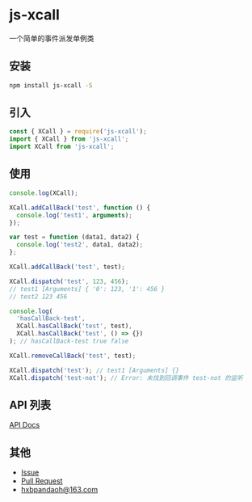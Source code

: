 # js-xcall

一个简单的事件派发单例类

## 安装

```bash
npm install js-xcall -S
```

## 引入

```javascript
const { XCall } = require('js-xcall');
import { XCall } from 'js-xcall';
import XCall from 'js-xcall';
```

## 使用

```javascript
console.log(XCall);

XCall.addCallBack('test', function () {
  console.log('test1', arguments);
});

var test = function (data1, data2) {
  console.log('test2', data1, data2);
};

XCall.addCallBack('test', test);

XCall.dispatch('test', 123, 456);
// test1 [Arguments] { '0': 123, '1': 456 }
// test2 123 456

console.log(
  'hasCallBack-test',
  XCall.hasCallBack('test', test),
  XCall.hasCallBack('test', () => {})
); // hasCallBack-test true false

XCall.removeCallBack('test', test);

XCall.dispatch('test'); // test1 [Arguments] {}
XCall.dispatch('test-not'); // Error: 未找到回调事件 test-not 的监听
```

## API 列表

[API Docs](https://github.com/pandaoh/js-xcall/blob/main/docs/README.md)

## 其他

* [Issue](https://github.com/pandaoh/js-xcall/issues)
* [Pull Request](https://github.com/pandaoh/js-xcall/pulls)
* [hxbpandaoh@163.com](mailto:hxbpandaoh@163.com)

